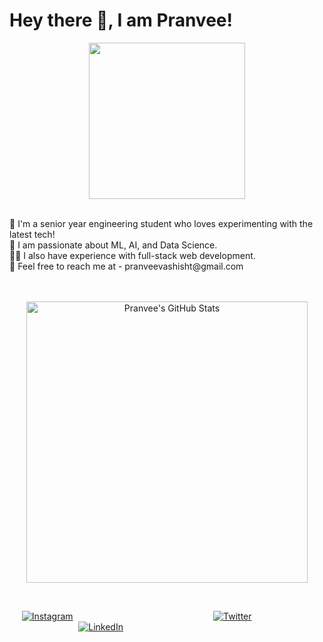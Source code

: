 # Hey there 👋, I am Pranvee! 
<!-- <a href="https://twitter.com/your_twitter_handle" target="_blank" rel="nofollow"><img align="right" alt="Pranvee's Twitter" width="22px" src="https://cdn.jsdelivr.net/npm/simple-icons@v3/icons/twitter.svg" /></a><a href="https://www.linkedin.com/in/your_linkedin_handle" target="_blank" rel="nofollow"><img align="right" alt="Pranvee's LinkedIn" width="22px" src="https://cdn.jsdelivr.net/npm/simple-icons@v3/icons/linkedin.svg" /></a><a href="https://www.instagram.com/your_instagram_handle" target="_blank" rel="nofollow"><img align="right" alt="Pranvee's Instagram" width="22px" src="https://cdn.jsdelivr.net/npm/simple-icons@v3/icons/instagram.svg" /></a> -->
<p align="center">
 <img src ="https://github.com/PranveeVashisht/PranveeVashisht/assets/73791495/733b0fbf-81f6-4abc-9261-a0a9ec5c03a0" width = 250>
</p><br>
🚀 I'm a senior year engineering student who loves experimenting with the latest tech!<br>
🤖 I am passionate about ML, AI, and Data Science. <br>
👩‍💻 I also have experience with full-stack web development. <br>
📧 Feel free to reach me at - pranveevashisht@gmail.com<br><br><br>

<p align="center">
 <img src="https://github-readme-stats.vercel.app/api?username=PranveeVashisht&show_icons=true&hide_title=true&count_private=true&hide=prs&theme=radical" width="450px" alt="Pranvee's GitHub Stats" />
</p><br>

&nbsp; &nbsp; &nbsp;[![Instagram](https://img.shields.io/badge/Instagram-E4405F?style=for-the-badge&logo=Instagram&logoColor=white)](https://www.instagram.com/your_instagram_handle) &nbsp; &nbsp; &nbsp; &nbsp; &nbsp; &nbsp; &nbsp; &nbsp; &nbsp; &nbsp; &nbsp; &nbsp; &nbsp; &nbsp; &nbsp; &nbsp; &nbsp; &nbsp; &nbsp; &nbsp; &nbsp; &nbsp; &nbsp; &nbsp; &nbsp; &nbsp; &nbsp; &nbsp;
[![Twitter](https://img.shields.io/badge/Twitter-1D9BF0?style=for-the-badge&logo=Twitter&logoColor=white)](https://twitter.com/your_twitter_handle) &nbsp; &nbsp; &nbsp; &nbsp; &nbsp; &nbsp; &nbsp; &nbsp; &nbsp; &nbsp; &nbsp; &nbsp; &nbsp; &nbsp; &nbsp; &nbsp; &nbsp; &nbsp; &nbsp; &nbsp; &nbsp; &nbsp; &nbsp; &nbsp; &nbsp; &nbsp; &nbsp; &nbsp;
[![LinkedIn](https://img.shields.io/badge/LinkedIn-0077B5?style=for-the-badge&logo=LinkedIn&logoColor=white)](https://www.linkedin.com/in/your_linkedin_handle)&nbsp; &nbsp; &nbsp;




